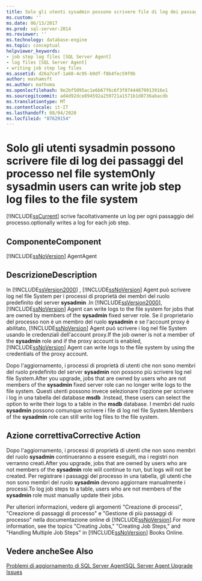 ```yaml
---
title: Solo gli utenti sysadmin possono scrivere file di log dei passaggi del processo nel file system | Microsoft Docs
ms.custom: ''
ms.date: 06/13/2017
ms.prod: sql-server-2014
ms.reviewer: ''
ms.technology: database-engine
ms.topic: conceptual
helpviewer_keywords:
- job step log files [SQL Server Agent]
- log files [SQL Server Agent]
- writing job step log files
ms.assetid: d26a7cef-1a60-4c95-b9df-f8b4fec59f9b
author: mashamsft
ms.author: mathoma
ms.openlocfilehash: 9e2bf5095ac1e6b67f6c6f3f87444879913916e1
ms.sourcegitcommit: ad4d92dce894592a259721a1571b1d8736abacdb
ms.translationtype: MT
ms.contentlocale: it-IT
ms.lasthandoff: 08/04/2020
ms.locfileid: "87629154"
---
```

# <a name="only-sysadmin-users-can-write-job-step-log-files-to-the-file-system"></a><span data-ttu-id="f7ada-102">Solo gli utenti sysadmin possono scrivere file di log dei passaggi del processo nel file system</span><span class="sxs-lookup"><span data-stu-id="f7ada-102">Only sysadmin users can write job step log files to the file system</span></span>
  [!INCLUDE[ssCurrent](../../includes/sscurrent-md.md)] <span data-ttu-id="f7ada-103">scrive facoltativamente un log per ogni passaggio del processo.</span><span class="sxs-lookup"><span data-stu-id="f7ada-103">optionally writes a log for each job step.</span></span>  
  
## <a name="component"></a><span data-ttu-id="f7ada-104">Componente</span><span class="sxs-lookup"><span data-stu-id="f7ada-104">Component</span></span>  
 [!INCLUDE[ssNoVersion](../../includes/ssnoversion-md.md)] <span data-ttu-id="f7ada-105">Agent</span><span class="sxs-lookup"><span data-stu-id="f7ada-105">Agent</span></span>  
  
## <a name="description"></a><span data-ttu-id="f7ada-106">Descrizione</span><span class="sxs-lookup"><span data-stu-id="f7ada-106">Description</span></span>  
 <span data-ttu-id="f7ada-107">In [!INCLUDE[ssVersion2000](../../includes/ssversion2000-md.md)] , [!INCLUDE[ssNoVersion](../../includes/ssnoversion-md.md)] Agent può scrivere log nel file System per i processi di proprietà dei membri del ruolo predefinito del server **sysadmin** .</span><span class="sxs-lookup"><span data-stu-id="f7ada-107">In [!INCLUDE[ssVersion2000](../../includes/ssversion2000-md.md)], [!INCLUDE[ssNoVersion](../../includes/ssnoversion-md.md)] Agent can write logs to the file system for jobs that are owned by members of the **sysadmin** fixed server role.</span></span> <span data-ttu-id="f7ada-108">Se il proprietario del processo non è un membro del ruolo **sysadmin** e se l'account proxy è abilitato, [!INCLUDE[ssNoVersion](../../includes/ssnoversion-md.md)] Agent può scrivere i log nel file System usando le credenziali dell'account proxy.</span><span class="sxs-lookup"><span data-stu-id="f7ada-108">If the job owner is not a member of the **sysadmin** role and if the proxy account is enabled, [!INCLUDE[ssNoVersion](../../includes/ssnoversion-md.md)] Agent can write logs to the file system by using the credentials of the proxy account.</span></span>  
  
 <span data-ttu-id="f7ada-109">Dopo l'aggiornamento, i processi di proprietà di utenti che non sono membri del ruolo predefinito del server **sysadmin** non possono più scrivere log nel file System.</span><span class="sxs-lookup"><span data-stu-id="f7ada-109">After you upgrade, jobs that are owned by users who are not members of the **sysadmin** fixed server role can no longer write logs to the file system.</span></span> <span data-ttu-id="f7ada-110">Questi utenti possono invece selezionare l'opzione per scrivere i log in una tabella del database **msdb** .</span><span class="sxs-lookup"><span data-stu-id="f7ada-110">Instead, these users can select the option to write their logs to a table in the **msdb** database.</span></span> <span data-ttu-id="f7ada-111">I membri del ruolo **sysadmin** possono comunque scrivere i file di log nel file System.</span><span class="sxs-lookup"><span data-stu-id="f7ada-111">Members of the **sysadmin** role can still write log files to the file system.</span></span>  
  
## <a name="corrective-action"></a><span data-ttu-id="f7ada-112">Azione correttiva</span><span class="sxs-lookup"><span data-stu-id="f7ada-112">Corrective Action</span></span>  
 <span data-ttu-id="f7ada-113">Dopo l'aggiornamento, i processi di proprietà di utenti che non sono membri del ruolo **sysadmin** continueranno a essere eseguiti, ma i registri non verranno creati.</span><span class="sxs-lookup"><span data-stu-id="f7ada-113">After you upgrade, jobs that are owned by users who are not members of the **sysadmin** role will continue to run, but logs will not be created.</span></span> <span data-ttu-id="f7ada-114">Per registrare i passaggi del processo in una tabella, gli utenti che non sono membri del ruolo **sysadmin** devono aggiornare manualmente i processi.</span><span class="sxs-lookup"><span data-stu-id="f7ada-114">To log job steps to a table, users who are not members of the **sysadmin** role must manually update their jobs.</span></span>  
  
 <span data-ttu-id="f7ada-115">Per ulteriori informazioni, vedere gli argomenti "Creazione di processi", "Creazione di passaggi di processo" e "Gestione di più passaggi di processo" nella documentazione online di [!INCLUDE[ssNoVersion](../../includes/ssnoversion-md.md)].</span><span class="sxs-lookup"><span data-stu-id="f7ada-115">For more information, see the topics "Creating Jobs," "Creating Job Steps," and "Handling Multiple Job Steps" in [!INCLUDE[ssNoVersion](../../includes/ssnoversion-md.md)] Books Online.</span></span>  
  
## <a name="see-also"></a><span data-ttu-id="f7ada-116">Vedere anche</span><span class="sxs-lookup"><span data-stu-id="f7ada-116">See Also</span></span>  
 [<span data-ttu-id="f7ada-117">Problemi di aggiornamento di SQL Server Agent</span><span class="sxs-lookup"><span data-stu-id="f7ada-117">SQL Server Agent Upgrade Issues</span></span>](../../../2014/sql-server/install/sql-server-agent-upgrade-issues.md)  
  
  
